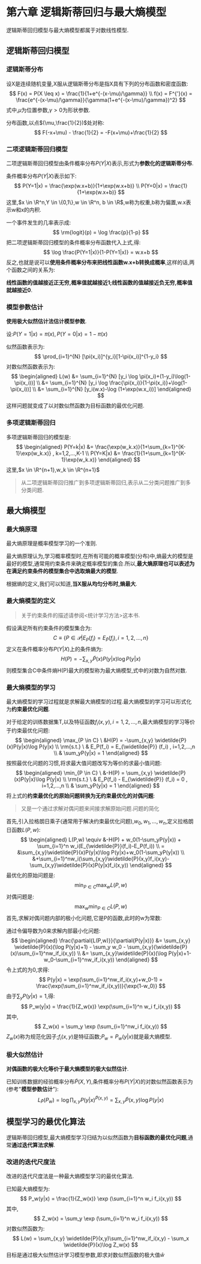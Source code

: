 # 第六章 逻辑斯蒂回归与最大熵模型

逻辑斯蒂回归模型与最大熵模型都属于对数线性模型.

## 逻辑斯蒂回归模型

### 逻辑斯蒂分布

设X是连续随机变量,X服从逻辑斯蒂分布是指X具有下列的分布函数和密度函数:
$$
F(x) = P(X \leq x) = \frac{1}{1+e^{-(x-\mu)/\gamma}} \\
f(x) = F^{'}(x) = \frac{e^{-(x-\mu)/\gamma}}{\gamma(1+e^{-(x-\mu)/\gamma})^2}
$$
式中,$\mu$为位置参数,$\gamma > 0$为形状参数.

分布函数,以点$(\mu,\frac{1}{2})$处对称:
$$
F(-x+\mu) - \frac{1}{2} = -F(x+\mu)+\frac{1}{2}
$$

### 二项逻辑斯蒂回归模型

二项逻辑斯蒂回归模型由条件概率分布$P(Y|X)$表示,形式为**参数化的逻辑斯蒂分布**.

条件概率分布$P(Y|X)$表示如下:
$$
P(Y=1|x) = \frac{\exp(w.x+b)}{1+\exp(w.x+b)} \\
P(Y=0|x) = \frac{1}{1+\exp(w.x+b)}
$$
这里,$x \in \R^n,Y \in \{0,1\},w \in \R^n, b \in \R$,w称为权重,b称为偏置,w.x表示w和x的内积.

一个事件发生的几率表示成:
$$
\rm{logit}(p) = \log \frac{p}{1-p}
$$
把二项逻辑斯蒂回归模型的条件概率分布函数代入上式,得:
$$
\log \frac{P(Y=1|x)}{1-P(Y=1|x)} = w.x+b
$$
反之,也就是说可以**使用条件概率分布来把线性函数w.x+b转换成概率**,这样的话,两个函数之间的关系为:

**线性函数的值越接近正无穷,概率值就越接近1;线性函数的值越接近负无穷,概率值就越接近0**.

### 模型参数估计

**使用极大似然估计法估计模型参数**.

设:$P(Y=1|x) = \pi(x), P(Y=0|x)=1-\pi(x)$

似然函数表示为:
$$
\prod_{i=1}^{N} [\pi(x_i)]^{y_i}[1-\pi(x_i)]^{1-y_i}
$$
对数似然函数表示为:
$$
\begin{aligned}
L(w) &= \sum_{i=1}^{N} [y_i \log \pi(x_i)+(1-y_i)\log(1-\pi(x_i))] \\
&= \sum_{i=1}^{N} [y_i \log \frac{\pi(x_i)}{1-\pi(x_i)}+\log(1-\pi(x_i))] \\
&= \sum_{i=1}^{N} [y_i(w.x)-\log (1+\exp(w.x_i))]
\end{aligned}
$$
这样问题就变成了以对数似然函数为目标函数的最优化问题.

### 多项逻辑斯蒂回归

多项逻辑斯蒂回归的模型是:
$$
\begin{aligned}
P(Y=k|x) &= \frac{\exp(w_k.x)}{1+\sum_{k=1}^{K-1}\exp(w_k.x)} , k=1,2,...,K-1 \\
P(Y=K|x) &= \frac{1}{1+\sum_{k=1}^{K-1}\exp(w_k.x)}
\end{aligned}
$$
这里,$x \in \R^{n+1},w_k \in \R^{n+1}$

>  从二项逻辑斯蒂回归推广到多项逻辑斯蒂回归,表示从二分类问题推广到多分类问题.

## 最大熵模型

### 最大熵原理

最大熵原理是概率模型学习的一个准则.

最大熵原理认为,学习概率模型时,在所有可能的概率模型(分布)中,熵最大的模型是最好的模型,通常用约束条件来确定概率模型的集合.所以,**最大熵原理也可以表述为在满足约束条件的模型集合中选取熵最大的模型**.

根据熵的定义,我们可以知道,**当X服从均匀分布时,熵最大**.

### 最大熵模型的定义

> 关于约束条件的描述请参阅<统计学习方法>这本书.

假设满足所有约束条件的模型集合为:
$$
C \equiv \{P \in \mathcal{P} | E_P(f_i) = E_{\widetilde{P}}(f_i), i=1,2,...,n\}
$$
定义在条件概率分布$P(Y|X)$上的条件熵为:
$$
H(P) = - \sum_{x,y} \widetilde{P}(x)P(y|x)\log P(y|x)
$$
则模型集合C中条件熵H(P)最大的模型称为最大熵模型,式中的对数为自然对数.

### 最大熵模型的学习

最大熵模型的学习过程就是求解最大熵模型的过程.最大熵模型的学习可以形式化为**约束最优化问题**.

对于给定的训练数据集T,以及特征函数$f_i(x,y) , i=1,2,...,n$,最大熵模型的学习等价于约束最优化问题:
$$
\begin{aligned}
\max_{P \in C} \ &H(P) = -\sum_{x,y} \widetilde{P}(x)P(y|x)\log P(y|x) \\
\rm{s.t.} \ & E_P(f_i) = E_{\widetilde{P}} (f_i) , i=1,2,...,n \\
& \sum_yP(y|x) = 1
\end{aligned}
$$
按照最优化问题的习惯,将求最大值问题改写为等价的求最小值问题:
$$
\begin{aligned}
\min_{P \in C} \ &-H(P) = \sum_{x,y} \widetilde{P}(x)P(y|x)\log P(y|x) \\
\rm{s.t.} \ & E_P(f_i) - E_{\widetilde{P}} (f_i) = 0 , i=1,2,...,n \\
& \sum_yP(y|x) = 1
\end{aligned}
$$
将上式的**约束最优化的原始问题转换为无约束最优化的对偶问题**:

> 又是一个通过求解对偶问题来间接求解原始问题.问题的简化

首先,引入拉格朗日乘子(通常用于解决约束最优化问题),$w_0,w_1,...,w_n$,定义拉格朗日函数$L(P,w)$:
$$
\begin{aligned}
L(P,w) \equiv &-H(P) + w_0(1-\sum_yP(y|x)) + \sum_{i=1}^n w_i(E_{\widetilde{P}}(f_i)-E_P(f_i)) \\
= &\sum_{x,y}\widetilde{P}(x)P(y|x)\log P(y|x)+w_0(1-\sum_yP(y|x)) \\
&+\sum_{i=1}^nw_i(\sum_{x,y}\widetilde{P}(x,y)f_i(x,y)-\sum_{x,y}\widetilde{P}(x)P(y|x)f_i(x,y))
\end{aligned}
$$
最优化的原始问题是:
$$
\min_{P \in C} \max_{w} L(P,w) 
$$
对偶问题是:
$$
\max_w \min_{P \in C} L(P,w)
$$
首先,求解对偶问题内部的极小化问题,它是P的函数,此时的w为常数:

通过令偏导数为0来求解内部最小化问题:
$$
\begin{aligned}
\frac{\partial{L(P,w)}}{\partial{P(y|x)}} &= \sum_{x,y} \widetilde{P}(x)(\log P(y|x)+1) - \sum_y w_0 - \sum_{x,y}(\widetilde{P}(x)\sum_{i=1}^nw_if_i(x,y)) \\
&= \sum_{x,y}\widetilde{P}(x)(\log P(y|x)+1-w_0-\sum_{i=1}^nw_if_i(x,y))
\end{aligned}
$$
令上式的为0,求得:
$$
P(y|x) = \exp(\sum_{i=1}^nw_if_i(x,y)+w_0-1) = \frac{\exp(\sum_{i=1}^nw_if_i(x,y))}{\exp(1-w_0)}
$$
由于$\sum_yP(y|x) = 1$,得:
$$
P_w(y|x) = \frac{1}{Z_w(x)} \exp(\sum_{i=1}^n w_i f_i(x,y))
$$
其中,
$$
Z_w(x) = \sum_y \exp (\sum_{i=1}^nw_i f_i(x,y))
$$
$Z_w(x)$称为规范化因子;$f_i(x,y)$是特征函数;$P_w=P_w(y|x)$就是最大熵模型.

### 极大似然估计

**对偶函数的极大化等价于最大熵模型的极大似然估计**.

已知训练数据的经验概率分布$\widetilde{P}(X,Y)$,条件概率分布$P(Y|X)$的对数似然函数表示为(参考"**模型参数估计**"):
$$
L_{\widetilde{P}}(P_w) = \log \prod_{x,y}P(y|x)^{\widetilde{P}(x,y)} = \sum_{x,y}\widetilde{P}(x,y)\log P(y|x)
$$

## 模型学习的最优化算法

逻辑斯蒂回归模型,最大熵模型学习归结为以似然函数为**目标函数的最优化问题**,通常**通过迭代算法求解**.

### 改进的迭代尺度法

改进的迭代尺度法是一种最大熵模型学习的最优化算法.

已知最大熵模型为:
$$
P_w(y|x) = \frac{1}{Z_w(x)} \exp (\sum_{i=1}^n w_i f_i(x,y))
$$
其中,
$$
Z_w(x) = \sum_y \exp (\sum_{i=1}^n w_i f_i(x,y))
$$
对数似然函数为:
$$
L(w) = \sum_{x,y} \widetilde{P}(x,y)\sum_{i=1}^nw_if_i(x,y) - \sum_x \widetilde{P}(x)\log Z_w(x)
$$
目标是通过极大似然估计学习模型参数,即求对数似然函数的极大值$\hat{w}$

